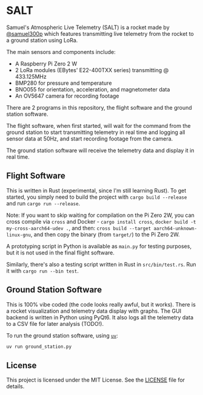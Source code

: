 # SALT

Samuel's Atmospheric Live Telemetry (SALT) is a rocket made by [@samuel300p](https://github.com/samuel300p)
which features transmitting live telemetry from the rocket to a ground station using LoRa.

The main sensors and components include:

- A Raspberry Pi Zero 2 W
- 2 LoRa modules (EBytes' E22-400TXX series) transmitting @ 433.125MHz
- BMP280 for pressure and temperature
- BNO055 for orientation, acceleration, and magnetometer data
- An OV5647 camera for recording footage

There are 2 programs in this repository, the flight software and the ground station software.

The flight software, when first started, will wait for the command from the ground station to start
transmitting telemetry in real time and logging all sensor data at 50Hz, and start recording footage
from the camera.

The ground station software will receive the telemetry data and display it in real time.

## Flight Software

This is written in Rust (experimental, since I'm still learning Rust). To get started, you 
simply need to build the project with `cargo build --release` and run `cargo run --release`.

Note: If you want to skip waiting for compilation on the Pi Zero 2W, you can cross compile via `cross` and Docker - `cargo install cross`,
`docker build -t my-cross-aarch64-udev .`, and then: `cross build --target aarch64-unknown-linux-gnu`, and then copy the binary (from `target/`) to the Pi Zero 2W.

A prototyping script in Python is available as `main.py` for testing purposes, but it is not used in the final flight software.

Similarly, there's also a testing script written in Rust in `src/bin/test.rs`. Run it with `cargo run --bin test`.

## Ground Station Software

This is 100% vibe coded (the code looks really awful, but it works). There is a rocket visualization
and telemetry data display with graphs. The GUI backend is written in Python using PyQt6. It also logs
all the telemetry data to a CSV file for later analysis (TODO!).

To run the ground station software, using [`uv`](https://docs.astral.sh/uv/):

```bash
uv run ground_station.py
```

## License

This project is licensed under the MIT License. See the [LICENSE](LICENSE) file for details.
